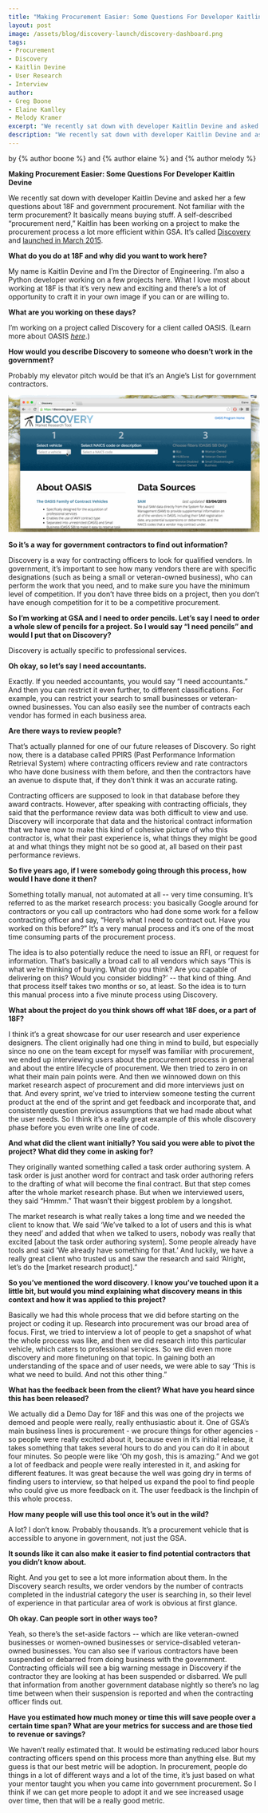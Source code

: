 ```yaml
---
title: "Making Procurement Easier: Some Questions For Developer Kaitlin Devine"
layout: post
image: /assets/blog/discovery-launch/discovery-dashboard.png 
tags:
- Procurement
- Discovery
- Kaitlin Devine
- User Research
- Interview
author:
- Greg Boone
- Elaine Kamlley
- Melody Kramer
excerpt: "We recently sat down with developer Kaitlin Devine and asked her a few questions about Discovery, a new product designed to make government procurement more efficient."
description: "We recently sat down with developer Kaitlin Devine and asked her a few questions about Discovery, a new product designed to make government procurement more efficient."
---
```


<p class="authors">
  by {% author boone %} and {% author elaine %} and {% author melody %}
</p>

**Making Procurement Easier: Some Questions For Developer Kaitlin
Devine**

We recently sat down with developer Kaitlin Devine and asked her a few
questions about 18F and government procurement. Not familiar with the term
procurement? It basically means buying stuff. A self-described
“procurement nerd,” Kaitlin has been working on a project to make the
procurement process a lot more efficient within GSA. It’s called [Discovery](https://discovery.gsa.gov/) and [launched in March 2015](https://18f.gsa.gov/2015/03/04/annoucing-oasis-discovery-making-market-research-easier/).

**What do you do at 18F and why did you want to work here?**

My name is Kaitlin Devine and I’m the Director of Engineering. I’m also
a Python developer working on a few projects here. What I love most
about working at 18F is that it’s very new and exciting and there’s a
lot of opportunity to craft it in your own image if you can or are
willing to.

**What are you working on these days?**

I’m working on a project called Discovery for a client called OASIS.
(Learn more about OASIS
[*here*](http://www.gsa.gov/portal/content/161367).)

**How would you describe Discovery to someone who doesn’t work in the
government?**

Probably my elevator pitch would be that it’s an Angie’s List for
government contractors.

![Screen: Discovery Homepage](/assets/blog/discovery-launch/discovery-intro.gif)

**So it’s a way for government contractors to find out information?**

Discovery is a way for contracting officers to look for qualified
vendors. In government, it’s important to see how many vendors there are
with specific designations (such as being a small or veteran-owned
business), who can perform the work that you need, and to make sure you
have the minimum level of competition. If you don’t have three bids on a
project, then you don’t have enough competition for it to be a
competitive procurement.

**So I’m working at GSA and I need to order pencils. Let’s say I need to
order a whole slew of pencils for a project. So I would say “I need
pencils” and would I put that on Discovery?**

Discovery is actually specific to professional services.

**Oh okay, so let’s say I need accountants.**

Exactly. If you needed accountants, you would say “I need accountants.”
And then you can restrict it even further, to different classifications.
For example, you can restrict your search to small businesses or
veteran-owned businesses. You can also easily see the number of
contracts each vendor has formed in each business area.

**Are there ways to review people?**

That’s actually planned for one of our future releases of Discovery. So
right now, there is a database called PPIRS (Past Performance
Information Retrieval System) where contracting officers review and rate
contractors who have done business with them before, and then the
contractors have an avenue to dispute that, if they don’t think it was
an accurate rating.

Contracting officers are supposed to look in that database before they
award contracts. However, after speaking with contracting officials,
they said that the performance review data was both difficult to view
and use. Discovery will incorporate that data and the historical
contract information that we have now to make this kind of cohesive
picture of who this contractor is, what their past experience is, what
things they might be good at and what things they might not be so good
at, all based on their past performance reviews.

**So five years ago, if I were somebody going through this process, how
would I have done it then?**

Something totally manual, not automated at all -- very time consuming.
It’s referred to as the market research process: you basically Google
around for contractors or you call up contractors who had done some work
for a fellow contracting officer and say, “Here’s what I need to
contract out. Have you worked on this before?” It’s a very manual
process and it’s one of the most time consuming parts of the procurement
process.

The idea is to also potentially reduce the need to issue an RFI, or
request for information. That’s basically a broad call to all vendors
which says ‘This is what we’re thinking of buying. What do you think?
Are you capable of delivering on this? Would you consider bidding?’ --
that kind of thing. And that process itself takes two months or so, at
least. So the idea is to turn this manual process into a five minute
process using Discovery.

**What about the project do you think shows off what 18F does, or a part
of 18F?**

I think it’s a great showcase for our user research and user experience
designers. The client originally had one thing in mind to build, but
especially since no one on the team except for myself was familiar with
procurement, we ended up interviewing users about the procurement
process in general and about the entire lifecycle of procurement. We
then tried to zero in on what their main pain points were. And then we
winnowed down on this market research aspect of procurement and did more
interviews just on that. And every sprint, we’ve tried to interview
someone testing the current product at the end of the sprint and get
feedback and incorporate that, and consistently question previous
assumptions that we had made about what the user needs. So I think it’s
a really great example of this whole discovery phase before you even
write one line of code.

**And what did the client want initially? You said you were able to
pivot the project? What did they come in asking for?**

They originally wanted something called a task order authoring system. A
task order is just another word for contract and task order authoring
refers to the drafting of what will become the final contract. But that
step comes after the whole market research phase. But when we
interviewed users, they said “Hmmm.” That wasn’t their biggest problem
by a longshot.

The market research is what really takes a long time and we needed the
client to know that. We said ‘We’ve talked to a lot of users and this is
what they need’ and added that when we talked to users, nobody was
really that excited [about the task order authoring system]. Some people
already have tools and said ‘We already have something for that.’ And
luckily, we have a really great client who trusted us and saw the
research and said ‘Alright, let’s do the [market research product].”

**So you’ve mentioned the word discovery. I know you’ve touched upon it
a little bit, but would you mind explaining what discovery means in this
context and how it was applied to this project?**

Basically we had this whole process that we did before starting on the
project or coding it up. Research into procurement was our broad area of
focus. First, we tried to interview a lot of people to get a snapshot of
what the whole process was like, and then we did research into this
particular vehicle, which caters to professional services. So we did
even more discovery and more finetuning on that topic. In gaining both
an understanding of the space and of user needs, we were able to say
‘This is what we need to build. And not this other thing.”

**What has the feedback been from the client? What have you heard since
this has been released?**

We actually did a Demo Day for 18F and this was one of the projects we
demoed and people were really, really enthusiastic about it. One of
GSA’s main business lines is procurement - we procure things for other
agencies - so people were really excited about it, because even in it’s
initial release, it takes something that takes several hours to do and
you can do it in about four minutes. So people were like ‘Oh my gosh,
this is amazing.” And we got a lot of feedback and people were really
interested in it, and asking for different features. It was great
because the well was going dry in terms of finding users to interview,
so that helped us expand the pool to find people who could give us more
feedback on it. The user feedback is the linchpin of this whole process.

**How many people will use this tool once it’s out in the wild?**

A lot? I don’t know. Probably thousands. It’s a procurement vehicle that
is accessible to anyone in government, not just the GSA.

**It sounds like it can also make it easier to find potential
contractors that you didn’t know about.**

Right. And you get to see a lot more information about them. In the
Discovery search results, we order vendors by the number of contracts
completed in the industrial category the user is searching in, so their
level of experience in that particular area of work is obvious at first
glance.

**Oh okay. Can people sort in other ways too?**

Yeah, so there’s the set-aside factors -- which are like veteran-owned
businesses or women-owned businesses or service-disabled veteran-owned
businesses. You can also see if various contractors have been suspended
or debarred from doing business with the government. Contracting
officials will see a big warning message in Discovery if the contractor
they are looking at has been suspended or disbarred. We pull that
information from another government database nightly so there’s no lag
time between when their suspension is reported and when the contracting
officer finds out.

**Have you estimated how much money or time this will save people over a
certain time span? What are your metrics for success and are those tied
to revenue or savings?**

We haven’t really estimated that. It would be estimating reduced labor
hours contracting officers spend on this process more than anything
else. But my guess is that our best metric will be adoption. In
procurement, people do things in a lot of different ways and a lot of
the time, it’s just based on what your mentor taught you when you came
into government procurement. So I think if we can get more people to
adopt it and we see increased usage over time, then that will be a
really good metric.

